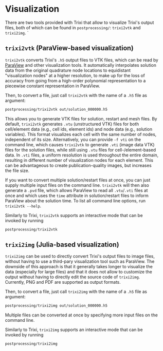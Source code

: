 # Visualization
There are two tools provided with Trixi that allow to visualize Trixi's output
files, both of which can be found in `postprocessing/`: `trixi2vtk` and
`trixi2img`. `

## `trixi2vtk` (ParaView-based visualization)
`trixi2vtk` converts Trixi's `.h5` output files to VTK files, which can be read
by [ParaView](https://www.paraview.org) and other visualization tools. It
automatically interpolates solution data from the original quadrature node
locations to equidistant "visualization nodes" at a higher resolution, to make
up for the loss of accuracy from going from a high-order polynomial
representation to a piecewise constant representation in ParaView.

Then, to convert a file, just call `trixi2vtk` with the name of a `.h5` file as argument:
```bash
postprocessing/trixi2vtk out/solution_000000.h5
```
This allows you to generate VTK files for solution, restart and mesh files. By
default, `trixi2vtk` generates `.vtu` (unstructured VTK) files for both cell/element data (e.g.,
cell ids, element ids) and node data (e.g., solution variables). This format
visualizes each cell with the same number of nodes, independent of its size.
Alternatively, you can provide `-f vti` on the command line, which causes
`trixi2vtk` to generate `.vti` (image data VTK) files for the solution files,
while still using `.vtu` files for cell-/element-based data. In `.vti` files,
a uniform resolution is used throughout the entire domain, resulting in
different number of visualization nodes for each element.
This can be advantageous to create publication-quality images, but
increases the file size.

If you want to convert multiple solution/restart files at once, you can just supply
multiple input files on the command line. `trixi2vtk` will then also generate a
`.pvd` file, which allows ParaView to read all `.vtu`/`.vti` files at once and which
uses the `time` attribute in solution/restart files to inform ParaView about the
solution time. To list all command line options,
run `trixi2vtk --help`.

Similarly to Trixi, `trixi2vtk` supports an interactive mode that can be invoked
by running
```bash
postprocessing/trixi2vtk
```


## `trixi2img` (Julia-based visualization)
`trixi2img` can be used to directly convert Trixi's output files to image files,
without having to use a third-pary visualization tool such as ParaView. The
downside of this approach is that it generally takes longer to visualize the
data (especially for large files) and that it does not allow to customize the
output without having to directly edit the source code of `trixi2img`.
Currently, PNG and PDF are supported as output formats.

Then, to convert a file, just call `trixi2img` with the name of a `.h5` file as argument:
```bash
postprocessing/trixi2img out/solution_000000.h5
```
Multiple files can be converted at once by specifying more input files on the
command line.

Similarly to Trixi, `trixi2img` supports an interactive mode that can be invoked
by running
```bash
postprocessing/trixi2img
```

